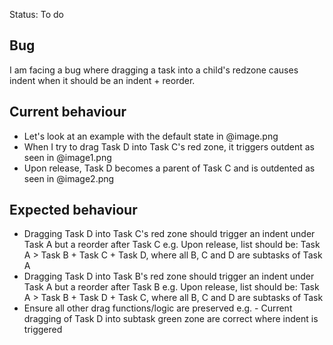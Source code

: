Status: To do

## Bug
I am facing a bug where dragging a task into a child's redzone causes indent when it should be an indent + reorder.

## Current behaviour
- Let's look at an example with the default state in @image.png
- When I try to drag Task D into Task C's red zone, it triggers outdent as seen in @image1.png
- Upon release, Task D becomes a parent of Task C and is outdented as seen in @image2.png 


## Expected behaviour
- Dragging Task D into Task C's red zone should trigger an indent under Task A but a reorder after Task C
    e.g. Upon release, list should be: Task A > Task B + Task C + Task D, where all B, C and D are subtasks of Task A
- Dragging Task D into Task B's red zone should trigger an indent under Task A but a reorder after Task B
    e.g. Upon release, list should be: Task A > Task B + Task D + Task C, where all B, C and D are subtasks of Task 
- Ensure all other drag functions/logic are preserved
    e.g. - Current dragging of Task D into subtask green zone are correct where indent is triggered